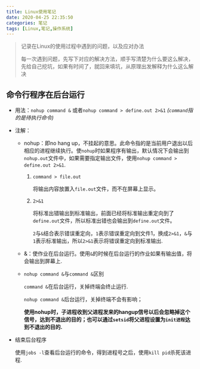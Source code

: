 ```yaml
---
title: Linux使用笔记
date: 2020-04-25 22:35:50
categories: 笔记
tags: [Linux,笔记,操作系统]
---
```


> 记录在Linux的使用过程中遇到的问题，以及应对办法
>
> 每一次遇到问题，先写下对应的解决方法，顺手写清楚为什么要这么解决，先给自己挖坑，如果有时间了，就回来填坑，从原理出发解释为什么这么解决

<!--more-->

## 命令行程序在后台运行

- 用法：`nohup command &` 或者`nohup command > define.out 2>&1`  *(`command`指的是待执行命令)*

- 注解：

  - nohup：即no hang up，不挂起的意思。此命令指的是当前用户退出以后相应的进程继续执行。使`nohup`时如果程序有输出，默认情况下会输出到`nohup.out`文件中，如果需要指定输出文件，使用`nohup command > define.out 2>&1`.

    1. `command > file.out`

       将输出内容放置入`file.out`文件，而不在屏幕上显示。

    2. `2>&1`

       将标准出错输出到标准输出，前面已经将标准输出重定向到了`define.out`文件，所以标准出错也会输出到`define.out`文件。

       `2`与`&`结合表示错误重定向，`1`表示错误重定向到文件1，换成`2>&1`，`&`与`1`表示标准输出，所以`2>&1`表示将错误重定向到标准输出.

  - &：使作业在后台运行。使用`&`的时候在后台运行的作业如果有输出值，将会输出到屏幕上.

  - `nohup command &`与`command &`区别

    `command &`在后台运行，关掉终端会终止运行.

    `nohup command &`后台运行，关掉终端不会有影响；

    **使用nohup时，子进程收到父进程发来的hangup信号以后会忽略掉这个信号，达到不退出的目的；也可以通过`setsid`将父进程设置为`init进程`达到不退出的目的.**

- 结束后台程序

  使用`jobs -l`查看后台运行的命令，得到进程号之后，使用`kill pid`杀死该进程.

